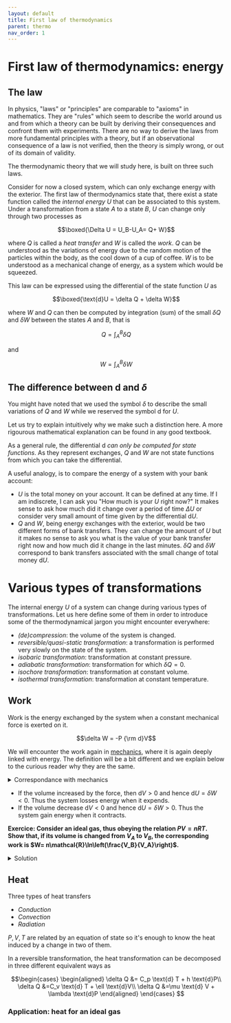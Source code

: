 ```yaml
---
layout: default
title: First law of thermodynamics
parent: thermo
nav_order: 1
---
```


# First law of thermodynamics: energy

## The law

In physics, "laws" or "principles" are comparable to "axioms" in mathematics. They are "rules" which seem to describe the world around us and from which a theory can be built by deriving their consequences and confront them with experiments. There are no way to derive the laws from more fundamental principles with a theory, but if an observational consequence of a law is not verified, then the theory is simply wrong, or out of its domain of validity. 

The thermodynamic theory that we will study here, is built on three such laws. 

Consider for now a closed system, which can only exchange energy with the exterior.
The first law of thermodynamics state that, there exist a state function called the *internal energy* $U$ that can be associated to this system. Under a transformation from a state $A$ to a state $B$, $U$ can change only through two processes as

$$\boxed{\Delta U = U_B-U_A= Q+ W}$$

where $Q$ is called a *heat transfer* and $W$ is called the *work*. $Q$ can be understood as the variations of energy due to the random motion of the particles within the body, as the cool down of a cup of coffee. $W$ is to be understood as a mechanical change of energy, as a system which would be squeezed.

This law can be expressed using the differential of the state function $U$ as

$$\boxed{\text{d}U = \delta Q + \delta W}$$

where $W$ and $Q$ can then be computed by integration (sum) of the small $\delta Q$ and $\delta W$ between the states $A$ and $B$, that is

$$ Q= \int_A^B \delta Q$$

and 

$$ W = \int_A^B \delta W$$

## The difference between $\text{d}$ and $\delta$

You might have noted that we used the symbol $\delta$ to describe the small variations of $Q$ and $W$ while we reserved the symbol $\text{d}$ for $U$. 

Let us try to explain intuitively why we make such a distinction here. A more rigourous mathematical explanation can be found in any good textbook.

As a general rule, the differential $\text{d}$ *can only be computed for state functions*. As they represent exchanges, $Q$ and $W$ are not state functions from which you can take the differential.

A useful analogy, is to compare the energy of a system with your bank account: 

- $U$ is the total money on your account. It can be defined at any time. If I am indiscrete, I can ask you "How much is your $U$ right now?" It makes sense to ask how much did it change over a period of time $\Delta U$ or consider very small amount of time given by the differential $\text{d}U$.
- $Q$ and $W$, being energy exchanges with the exterior, would be two different forms of bank transfers. They can change the amount of $U$ but it makes no sense to ask you what is the value of your bank transfer right now and how much did it change in the last minutes. $\delta Q$ and $\delta W$ correspond to bank transfers associated with the small change of total money $\text{d}U$.

# Various types of transformations

The internal energy $U$ of a system can change during various types of transformations. Let us here define some of them in order to introduce some of the thermodynamical jargon you might encounter everywhere:

- *(de)compression*: the volume of the system is changed.
- *reversible/quasi-static transformation*: a transformation is performed very slowly on the state of the system.
- *isobaric transformation*: transformation at constant pressure.
- *adiabatic transformation*: transformation for which $\delta Q=0$.
- *isochore transformation*: transformation at constant volume.
- *isothermal transformation*: transformation at constant temperature.

## Work

Work is the energy exchanged by the system when a constant mechanical force is exerted on it. 

$$\delta W = -P {\rm d}V$$


We will encounter the work again in [mechanics](../../../meca/Newton/energy), where it is again deeply linked with energy. The definition will be a bit different and we explain below to the curious reader why they are the same.

<details>
  <summary>Correspondance with mechanics</summary>

In mechanics, the infinitesimal work $\delta W$ of a force $\vec{F}$ associated to the infinitesimal displacement $\text{d}\vec{\ell}$ of a body is defined as

$$ \delta W = \vec{F}\cdot\text{d}\vec{\ell}$$

where $\cdot$ is the dot product.
Furthermore, the pressure is defined as the force exerted over a surface. For a constant force $\vec{F}$ applied uniformly on a surface $S$, we have:

$$P = -\frac{\vec{F}}{S}\cdot \vec{n}$$

Where $\vec{n}$ is the normal to the surface.
The minus sign is a convention allowing to define that a positive pressure pushes a surface while a negative pressure pulls a surface.
Consider now an infinitesimal volume element $\text{d}x, \text{d}y, \text{d}z$. Apply a constant force $F\vec{e}_x$ along the $x$ direction on the surface $\text{d}x\text{d}y$ of normal $\vec{e}_x$. This would "pull out" the surface, as the pressure of a gas would push outward on the walls of its container.
 
The pressure in that case becomes 

$$P=-\frac{F}{\text{d}y\text{d}z}= \frac{F \text{d}x}{\text{d}x\text{d}y\text{d}z} = -\frac{\delta W}{\text{d} V} $$

where we recognize the infinitesimal volume
$$ {\rm d}V= \text{d}x\text{d}y\text{d}z $$ and the work of the force on the infinitesimal surface. Hence pressure is not only a force per unit of surface, it is also an energy per unit of volume!
</details>

- If the volume increased by the force, then $\text{d}V>0$ and hence $\text{d}U =\delta W<0$. Thus the system losses energy when it expends.
- If the volume decrease $\text{d}V<0$ and hence $\text{d}U =\delta W>0$. Thus the system gain energy when it contracts.


**Exercice: Consider an ideal gas, thus obeying the relation $PV=nRT$. Show that, if its volume is changed from $V_A$ to $V_B$, the corresponding work is $W= n\mathcal{R}\ln\left(\frac{V_B}{V_A}\right)$.**

<details>
  <summary>Solution</summary>

$$ \begin{aligned}
W &= -\int_A^B P \text{d}V\qquad \qquad && \text{definition of work}\\
&= -\int_A^B \frac{nRT}{V} \text{d}V && \text{ideal gas law}\\
&= - nRT\int_A^B \frac{1}{V} \text{d}V && \text{isothermal transformation}\\
&= - nRT [\ln(V)]^B_A && \text{integral of $1/x$}\\
&= - nRT\left(\ln(V_B)-\ln(V_A)\right)\\
&= nRT\left(\ln(V_A)-\ln(V_B)\right)\\
&= nRT \ln\left(\frac{V_B}{V_A}\right) && \text{property of log: $\ln(a)-\ln(b)=\ln(a/b)$}
\end{aligned}
$$

</details>


## Heat

Three types of heat transfers

- *Conduction*
- *Convection*
- *Radiation*

$P,V,T$ are related by an equation of state so it's enough to know the heat induced by a change in two of them.

In a reversible transformation, the heat transformation can be decomposed in three different equivalent ways as

$$\begin{cases}
\begin{aligned}
\delta Q &= C_p \text{d} T + h \text{d}P\\
\delta Q &=C_v \text{d} T + \ell \text{d}V\\
\delta Q &=\mu \text{d} V + \lambda \text{d}P
\end{aligned}
\end{cases}
$$

### Application: heat for an ideal gas

